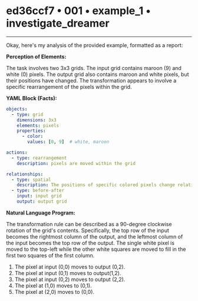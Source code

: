 # ed36ccf7 • 001 • example_1 • investigate_dreamer

---
Okay, here's my analysis of the provided example, formatted as a report:

**Perception of Elements:**

The task involves two 3x3 grids. The input grid contains maroon (9) and white (0) pixels. The output grid also contains maroon and white pixels, but their positions have changed. The transformation appears to involve a specific rearrangement of the pixels within the grid.

**YAML Block (Facts):**



```yaml
objects:
  - type: grid
    dimensions: 3x3
    elements: pixels
    properties:
      - color:
        values: [0, 9]  # white, maroon

actions:
  - type: rearrangement
    description: pixels are moved within the grid

relationships:
  - type: spatial
    description: The positions of specific colored pixels change relative to each other.
  - type: before-after
    input: input grid
    output: output grid
```



**Natural Language Program:**

The transformation rule can be described as a 90-degree clockwise rotation of the grid's contents. Specifically, the top row of the input becomes the rightmost column of the output, and the leftmost column of the input becomes the top row of the output. The single white pixel is moved to the top-left while the other white squares are moved to fill in the first two squares of the first column.

1.  The pixel at input (0,0) moves to output (0,2).
2.  The pixel at input (0,1) moves to output(1,2).
3.  The pixel at input (0,2) moves to output (2,2).
4.  The pixel at (1,0) moves to (0,1).
5.  The pixel at (2,0) moves to (0,0).


```

